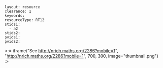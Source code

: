 ````
layout: resource
clearance: 1
keywords:
resourceType: RT12
stids1: 
  - a2
stids2:
pvids1:
pvids2:

````

<:= iframe("See http://nrich.maths.org/2286?mobile=1", "http://nrich.maths.org/2286?mobile=1", 700, 300, image="thumbnail.png") :>

